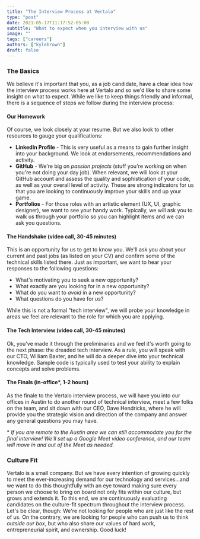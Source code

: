 ```yaml
---
title: "The Interview Process at Vertalo"
type: "post"
date: 2021-05-17T11:17:52-05:00
subtitle: "What to expect when you interview with us"
image: ""
tags: ["careers"]
authors: ["kylebrown"]
draft: false
---
```


### The Basics
We believe it's important that you, as a job candidate, have a clear idea how the interview process works here at Vertalo and so we'd like to share some insight on what to expect. While we like to keep things friendly and informal, there is a sequence of steps we follow during the interview process:

#### Our Homework
Of course, we look closely at your resume. But we also look to other resources to gauge your qualifications:
- **LinkedIn Profile** - This is very useful as a means to gain further insight into your background. We look at endorsements, recommendations and activity.
- **GitHub** - We're big on *passion projects* (stuff you're working on when you're not doing your day job). When relevant, we will look at your GitHub account and assess the quality and sophistication of your code, as well as your overall level of activity. These are strong indicators for us that you are looking to continuously improve your skills and up your game.
- **Portfolios** - For those roles with an artistic element (UX, UI, graphic designer), we want to see your handy work. Typically, we will ask you to walk us through your portfolio so you can highlight items and we can ask you questions.

#### The Handshake (video call, 30-45 minutes)
This is an opportunity for us to get to know you. We'll ask you about your current and past jobs (as listed on your CV) and confirm some of the technical skills listed there. Just as important, we want to hear your responses to the following questions:
- What's motivating you to seek a new opportunity?
- What exactly are you looking for in a new opportunity?
- What do you want to *avoid* in a new opportunity?
- What questions do you have for *us*?

While this is not a formal "tech interview", we will probe your knowledge in areas we feel are relevant to the role for which you are applying.

#### The Tech Interview (video call, 30-45 minutes)
Ok, you've made it through the preliminaries and we feel it's worth going to the next phase: the dreaded tech interview. As a rule, you will speak with our CTO, William Baxter, and he will do a deeper dive into your technical knowledge. Sample code is typically used to test your ability to explain concepts and solve problems.

#### The Finals (in-office*, 1-2 hours)
As the finale to the Vertalo interview process, we will have you into our offices in Austin to do another round of technical interview, meet a few folks on the team, and sit down with our CEO, Dave Hendricks, where he will provide you the strategic vision and direction of the company and answer any general questions you may have.

\* *If you are remote to the Austin area we can still accommodate you for the final interview! We'll set up a Google Meet video conference, and our team will move in and out of the Meet as needed.*

### Culture Fit
Vertalo is a small company. But we have every intention of growing quickly to meet the ever-increasing demand for our technology and services...and we want to do this thoughtfully with an eye toward making sure every person we choose to bring on board not only fits within our culture, but grows and extends it. To this end, we are continuously evaluating candidates on the culture-fit spectrum throughout the interview process. Let's be clear, though: We're not looking for people who are just like the rest of us. On the contrary, we are looking for people who can push us to think *outside our box*, but who also share our values of hard work, entrepreneurial spirit, and ownership. Good luck!
